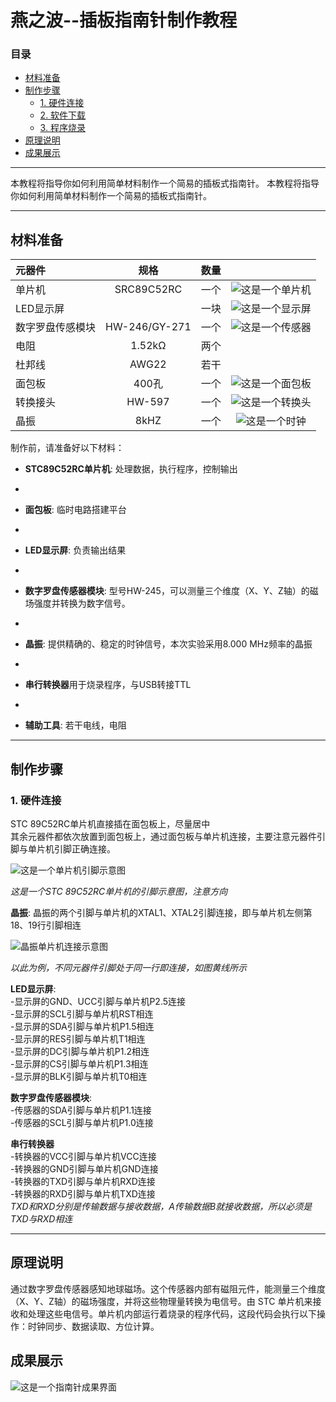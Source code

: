 # 燕之波--插板指南针制作教程


### 目录
* [材料准备](#材料准备)
* [制作步骤](#制作步骤)
    * [1. 硬件连接](#1-硬件连接)
    * [2. 软件下载](#2-软件下载)
    * [3. 程序烧录](#3-程序烧录)
* [原理说明](#原理说明)
* [成果展示](#成果展示)

---

本教程将指导你如何利用简单材料制作一个简易的插板式指南针。
本教程将指导你如何利用简单材料制作一个简易的插板式指南针。
___
## 材料准备

|元器件|规格|数量| |
|:---|:---:|---:|:---:|
单片机|SRC89C52RC|一个|![这是一个单片机](./picture/stc单片机.jpg)|
LED显示屏| |一块|![这是一个显示屏](./picture/显示屏.jpg)|
数字罗盘传感模块|HW-246/GY-271|一个|![这是一个传感器](./picture/数字罗盘传感器模.jpg)|
电阻|1.52kΩ|两个|
杜邦线|AWG22|若干|
面包板|400孔|一个|![这是一个面包板](./picture/面包板.png)|
转换接头|HW-597|一个|![这是一个转换头](./picture/转换器.jpg)|
晶振|8kHZ|一个|![这是一个时钟](./picture/晶振.jpg)|

制作前，请准备好以下材料：

- **STC89C52RC单片机**: 处理数据，执行程序，控制输出
 
- 

- **面包板**: 临时电路搭建平台
 
-  
  
- **LED显示屏**: 负责输出结果
 
- 
 
- **数字罗盘传感器模块**: 型号HW-245，可以测量三个维度（X、Y、Z轴）的磁场强度并转换为数字信号。

-  

- **晶振**: 提供精确的、稳定的时钟信号，本次实验采用8.000 MHz频率的晶振

-  

- **串行转换器**用于烧录程序，与USB转接TTL
  
-  
 
- **辅助工具**: 若干电线，电阻
___
## 制作步骤











### 1. 硬件连接
STC 89C52RC单片机直接插在面包板上，尽量居中  
其余元器件都依次放置到面包板上，通过面包板与单片机连接，主要注意元器件引脚与单片机引脚正确连接。

 ![这是一个单片机引脚示意图](./picture/单片机引脚.png)
 
*这是一个STC 89C52RC单片机的引脚示意图，注意方向*

**晶振**: 晶振的两个引脚与单片机的XTAL1、XTAL2引脚连接，即与单片机左侧第18、19行引脚相连

 ![晶振单片机连接示意图](./picture/晶振与单片机连接图.jpg)

*以此为例，不同元器件引脚处于同一行即连接，如图黄线所示*

**LED显示屏**:  
-显示屏的GND、UCC引脚与单片机P2.5连接  
-显示屏的SCL引脚与单片机RST相连  
-显示屏的SDA引脚与单片机P1.5相连  
-显示屏的RES引脚与单片机T1相连  
-显示屏的DC引脚与单片机P1.2相连  
-显示屏的CS引脚与单片机P1.3相连  
-显示屏的BLK引脚与单片机T0相连  

**数字罗盘传感器模块**:  
-传感器的SDA引脚与单片机P1.1连接   
-传感器的SCL引脚与单片机P1.0连接  

 **串行转换器**  
-转换器的VCC引脚与单片机VCC连接  
-转换器的GND引脚与单片机GND连接  
-转换器的TXD引脚与单片机RXD连接  
-转换器的RXD引脚与单片机TXD连接  
*TXD和RXD分别是传输数据与接收数据，A传输数据B就接收数据，所以必须是TXD与RXD相连*  
___

## 原理说明

通过数字罗盘传感器感知地球磁场。这个传感器内部有磁阻元件，能测量三个维度（X、Y、Z轴）的磁场强度，并将这些物理量转换为电信号。由 STC 单片机来接收和处理这些电信号。单片机内部运行着烧录的程序代码，这段代码会执行以下操作：时钟同步、数据读取、方位计算。

## 成果展示

 ![这是一个指南针成果界面](./picture/展示图片.jpg)

